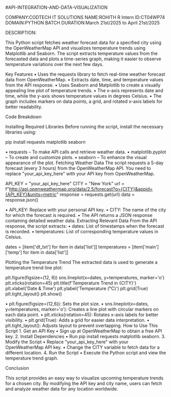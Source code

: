 #API-INTEGRATION-AND-DATA-VISUALIZATION

COMPANY:CODTECH IT SOLUTIONS NAME:ROHITH R Intern ID:CT04WP74 DOMAIN:PYTHON BATCH DURATION:March 21st/2025 to April 21st/2025

DESCRIPTION:

This Python script fetches weather forecast data for a specified city using the OpenWeatherMap API and visualizes temperature trends using Matplotlib and Seaborn. The script extracts temperature values from the forecasted data and plots a time-series graph, making it easier to observe temperature variations over the next few days.

Key Features • Uses the requests library to fetch real-time weather forecast data from OpenWeatherMap. • Extracts date, time, and temperature values from the API response. • Uses Seaborn and Matplotlib to create a visually appealing line plot of temperature trends. • The x-axis represents date and time, while the y-axis shows temperature values in degrees Celsius. • The graph includes markers on data points, a grid, and rotated x-axis labels for better readability.

Code Breakdown

Installing Required Libraries
Before running the script, install the necessary libraries using:

pip install requests matplotlib seaborn

•	requests – To make API calls and retrieve weather data.
•	matplotlib.pyplot – To create and customize plots.
•	seaborn – To enhance the visual appearance of the plot.
Fetching Weather Data
The script requests a 5-day forecast (every 3 hours) from the OpenWeatherMap API. You need to replace "your_api_key_here" with your API key from OpenWeatherMap.

API_KEY = "your_api_key_here" CITY = "New York" url = f"http://api.openweathermap.org/data/2.5/forecast?q={CITY}&appid={API_KEY}&units=metric" response = requests.get(url) data = response.json()

•	API_KEY: Replace with your personal API key.
•	CITY: The name of the city for which the forecast is required.
•	The API returns a JSON response containing detailed weather data.
Extracting Relevant Data
From the API response, the script extracts: • dates: List of timestamps when the forecast is recorded. • temperatures: List of corresponding temperature values in Celsius.

dates = [item['dt_txt'] for item in data['list']] temperatures = [item['main']['temp'] for item in data['list']]

Plotting the Temperature Trend
The extracted data is used to generate a temperature trend line plot:

plt.figure(figsize=(12, 6)) sns.lineplot(x=dates, y=temperatures, marker='o') plt.xticks(rotation=45) plt.title(f'Temperature Trend in {CITY}') plt.xlabel('Date & Time') plt.ylabel('Temperature (°C)') plt.grid(True) plt.tight_layout() plt.show()

•	plt.figure(figsize=(12,6)): Sets the plot size.
•	sns.lineplot(x=dates, y=temperatures, marker='o'): Creates a line plot with circular markers on each data point.
•	plt.xticks(rotation=45): Rotates x-axis labels for better visibility.
•	plt.grid(True): Adds a grid for easier data interpretation.
•	plt.tight_layout(): Adjusts layout to prevent overlapping.
How to Use This Script 1. Get an API Key • Sign up at OpenWeatherMap to obtain a free API key. 2. Install Dependencies • Run pip install requests matplotlib seaborn. 3. Modify the Script • Replace "your_api_key_here" with your OpenWeatherMap API key. • Change the CITY variable to fetch data for a different location. 4. Run the Script • Execute the Python script and view the temperature trend graph.

Conclusion

This script provides an easy way to visualize upcoming temperature trends for a chosen city. By modifying the API key and city name, users can fetch and analyze weather data for any location worldwide.